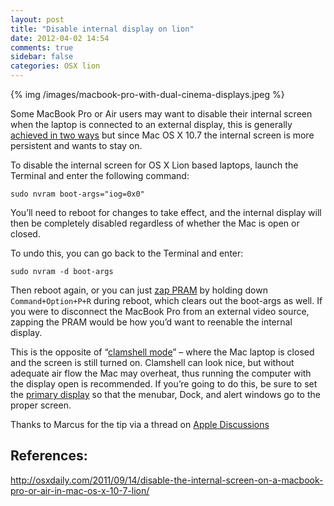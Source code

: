 ```yaml
---
layout: post
title: "Disable internal display on lion"
date: 2012-04-02 14:54
comments: true
sidebar: false
categories: OSX lion
---
```

{% img /images/macbook-pro-with-dual-cinema-displays.jpeg %}

Some MacBook Pro or Air users may want to disable their internal screen when the laptop is connected to an external display, this is generally [achieved in two ways](http://osxdaily.com/2011/01/14/turn-off-the-macbook-or-macbook-pro-screen-with-the-computer-still-on/) but since Mac OS X 10.7 the internal screen is more persistent and wants to stay on.


To disable the internal screen for OS X Lion based laptops, launch the Terminal and enter the following command:

	sudo nvram boot-args="iog=0x0"
<!-- more -->
You’ll need to reboot for changes to take effect, and the internal display will then be completely disabled regardless of whether the Mac is open or closed.

To undo this, you can go back to the Terminal and enter:

	sudo nvram -d boot-args

Then reboot again, or you can just [zap PRAM](http://osxdaily.com/2010/11/15/reset-pram-mac/) by holding down `Command+Option+P+R` during reboot, which clears out the boot-args as well. If you were to disconnect the MacBook Pro from an external video source, zapping the PRAM would be how you’d want to reenable the internal display.

This is the opposite of “[clamshell mode](http://osxdaily.com/2010/04/15/how-to-use-a-macbook-or-macbook-pro-with-the-lid-closed-and-hooked-to-an-external-monitor/)” – where the Mac laptop is closed and the screen is still turned on. Clamshell can look nice, but without adequate air flow the Mac may overheat, thus running the computer with the display open is recommended. If you’re going to do this, be sure to set the [primary display](http://osxdaily.com/2010/04/27/set-the-primary-display-mac/) so that the menubar, Dock, and alert windows go to the proper screen.

Thanks to Marcus for the tip via a thread on [Apple Discussions](https://discussions.apple.com/thread/3190417?start=180&tstart=0)


## References:
<http://osxdaily.com/2011/09/14/disable-the-internal-screen-on-a-macbook-pro-or-air-in-mac-os-x-10-7-lion/>